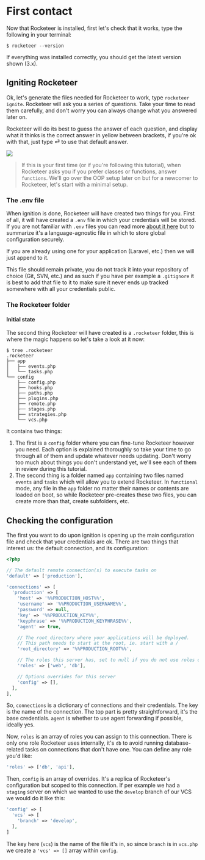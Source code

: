 # First contact

Now that Rocketeer is installed, first let's check that it works, type the following in your terminal:

```shell
$ rocketeer --version
```

If everything was installed correctly, you should get the latest version shown (3.x).

## Igniting Rocketeer

Ok, let's generate the files needed for Rocketeer to work, type `rocketeer ignite`. Rocketeer will ask you a series of questions. Take your time to read them carefully, and don't worry you can always change what you answered later on.

Rocketeer will do its best to guess the answer of each question, and display what it thinks is the correct answer in yellow between brackets, if you're ok with that, just type **⏎** to use that default answer.

![](http://i.imgur.com/2VwkeWy.gif)

> If this is your first time (or if you're following this tutorial), when Rocketeer asks you if you prefer classes or functions, answer `functions`. We'll go over the OOP setup later on but for a newcomer to Rocketeer, let's start with a minimal setup.

### The .env file

When ignition is done, Rocketeer will have created two things for you. First of all, it will have created a `.env` file in which your credentials will be stored. If you are not familiar with `.env` files you can read more [about it here](https://github.com/vlucas/phpdotenv#why-env) but to summarize it's a language-agnostic file in which to store global configuration securely.

If you are already using one for your application (Laravel, etc.) then we will just append to it.

This file should remain private, you do not track it into your repository of choice (Git, SVN, etc.) and as such if you have per example a `.gitignore` it is best to add that file to it to make sure it never ends up tracked somewhere with all your credentials public.

### The Rocketeer folder

#### Initial state

The second thing Rocketeer will have created is a `.rocketeer` folder, this is where the magic happens so let's take a look at it now:

```
$ tree .rocketeer
.rocketeer
├── app
│   ├── events.php
│   └── tasks.php
└── config
    ├── config.php
    ├── hooks.php
    ├── paths.php
    ├── plugins.php
    ├── remote.php
    ├── stages.php
    ├── strategies.php
    └── vcs.php
```

It contains two things:

1. The first is a `config` folder where you can fine-tune Rocketeer however you need. Each option is explained thoroughly so take your time to go through all of them and update whatever needs updating. Don't worry too much about things you don't understand yet, we'll see each of them in review during this tutorial.
2. The second thing is a folder named `app` containing two files named `events` and `tasks` which will allow you to extend Rocketeer. In `functional` mode, any file in the `app` folder no matter their names or contents are loaded on boot, so while Rocketeer pre-creates these two files, you can create more than that, create subfolders, etc.

## Checking the configuration

The first you want to do upon ignition is opening up the main configuration file and check that your credentials are ok. There are two things that interest us: the default connection, and its configuration:

```php
<?php

// The default remote connection(s) to execute tasks on
'default' => ['production'],

'connections' => [
  'production' => [
    'host' => '%%PRODUCTION_HOST%%',
    'username' => '%%PRODUCTION_USERNAME%%',
    'password' => null,
    'key' => '%%PRODUCTION_KEY%%',
    'keyphrase' => '%%PRODUCTION_KEYPHRASE%%',
    'agent' => true,

    // The root directory where your applications will be deployed.
    // This path needs to start at the root, ie. start with a /
    'root_directory' => '%%PRODUCTION_ROOT%%',

    // The roles this server has, set to null if you do not use roles on your project
    'roles' => ['web', 'db'],

    // Options overrides for this server
    'config' => [],
  ],
],
```

So, `connections` is a dictionary of connections and their credentials. The key is the name of the connection. The top part is pretty straightforward, it's the base credentials. `agent` is whether to use agent forwarding if possible, ideally yes.

Now, `roles` is an array of roles you can assign to this connection. There is only one role Rocketeer uses internally, it's `db` to avoid running database-related tasks on connections that don't have one. You can define any role you'd like:

```php
'roles' => ['db', 'api'],
```

Then, `config` is an array of overrides. It's a replica of Rocketeer's configuration but scoped to this connection. If per example we had a `staging` server on which we wanted to use the `develop` branch of our VCS we would do it like this:

```php
'config' => [
  'vcs' => [
    'branch' => 'develop',
  ],
]
```

The key here (`vcs`) is the name of the file it's in, so since `branch` is in `vcs.php` we create a `'vcs' => []` array within `config`.
